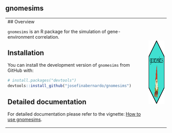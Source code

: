 ## gnomesims

<table>
<tr>
<td>
## Overview

`gnomesims` is an R package for the simulation of gene-environment correlation.

## Installation

You can install the development version of `gnomesims` from GitHub with:

```r
# install.packages("devtools")
devtools::install_github("josefinabernardo/gnomesims")
```

## Detailed documentation

For detailed documentation please refer to the vignette: [How to use gnomesims](articles/gnomesims.html).

</td>
<td>

<img src="man/figures/logo.png" style="height:200px;" alt="Gnomesims Logo" />

</td>
</tr>
</table>

